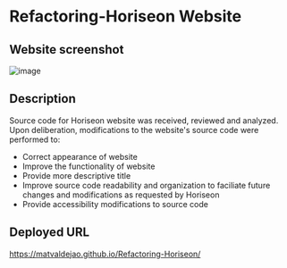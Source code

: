 # Refactoring-Horiseon Website

## Website screenshot
![image](./assets/images/horiseon-webpage-deployed-url.png)

## Description
Source code for Horiseon website was received, reviewed and analyzed. Upon deliberation, modifications to the website's source code were performed to:
 
 - Correct appearance of website
 - Improve the functionality of website
 - Provide more descriptive title 
 - Improve source code readability and organization to faciliate future changes and modifications as requested by Horiseon
 - Provide accessibility modifications to source code

## Deployed URL
https://matvaldejao.github.io/Refactoring-Horiseon/
